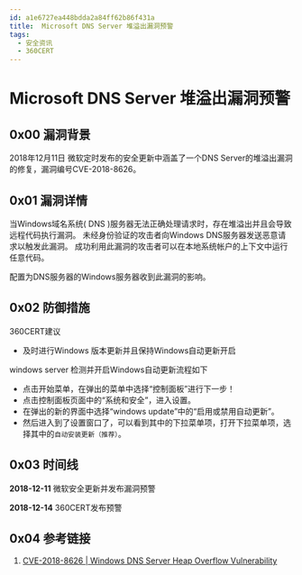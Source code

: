 ```yaml
---
id: a1e6727ea448bdda2a84ff62b86f431a
title:  Microsoft DNS Server 堆溢出漏洞预警
tags: 
  - 安全资讯
  - 360CERT
---
```


#  Microsoft DNS Server 堆溢出漏洞预警

0x00 漏洞背景
---------


2018年12月11日 微软定时发布的安全更新中涵盖了一个DNS Server的堆溢出漏洞的修复，漏洞编号CVE-2018-8626。


0x01 漏洞详情
---------


当Windows域名系统( DNS )服务器无法正确处理请求时，存在堆溢出并且会导致远程代码执行漏洞。
未经身份验证的攻击者向Windows DNS服务器发送恶意请求以触发此漏洞。
成功利用此漏洞的攻击者可以在本地系统帐户的上下文中运行任意代码。


配置为DNS服务器的Windows服务器收到此漏洞的影响。


0x02 防御措施
---------


360CERT建议


* 及时进行Windows 版本更新并且保持Windows自动更新开启


windows server
检测并开启Windows自动更新流程如下


* 点击开始菜单，在弹出的菜单中选择“控制面板”进行下一步！
* 点击控制面板页面中的“系统和安全”，进入设置。
* 在弹出的新的界面中选择“windows update”中的“启用或禁用自动更新”。
* 然后进入到了设置窗口了，可以看到其中的下拉菜单项，打开下拉菜单项，选择其中的`自动安装更新（推荐）`。


0x03 时间线
--------


**2018-12-11** 微软安全更新并发布漏洞预警


**2018-12-14** 360CERT发布预警


0x04 参考链接
---------


1. [CVE-2018-8626 | Windows DNS Server Heap Overflow Vulnerability](https://portal.msrc.microsoft.com/en-US/security-guidance/advisory/CVE-2018-8626)


